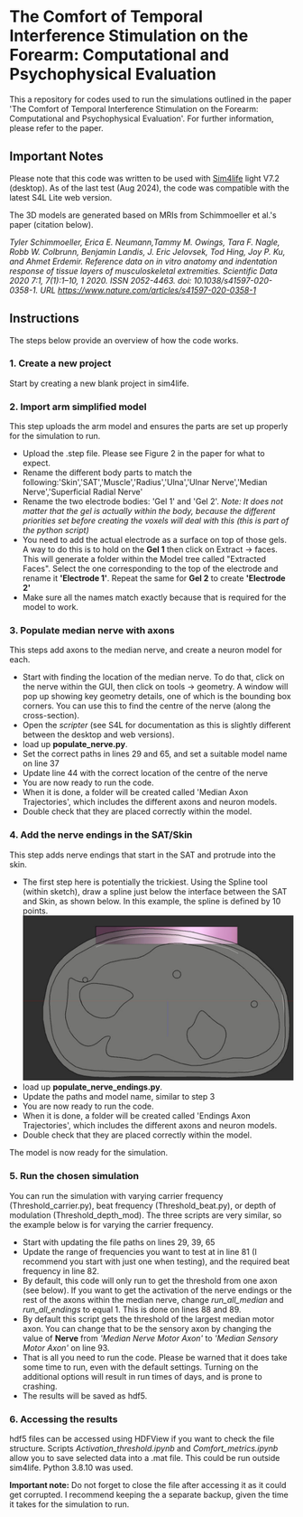 # The Comfort of Temporal Interference Stimulation on the Forearm: Computational and Psychophysical Evaluation
This a repository for codes used to run the simulations outlined in the paper 'The Comfort of Temporal Interference Stimulation on the Forearm: Computational and Psychophysical Evaluation'. For further information, please refer to the paper. 


## Important Notes
Please note that this code was written to be used with [Sim4life](https://sim4life.swiss/) light V7.2 (desktop). As of the last test (Aug 2024), the code was compatible with the latest S4L Lite web version. 

The 3D models are generated based on MRIs from Schimmoeller et al.'s paper (citation below).

*Tyler Schimmoeller, Erica E. Neumann,Tammy M. Owings, Tara F. Nagle, Robb W. Colbrunn, Benjamin Landis, J. Eric Jelovsek, Tod Hing, Joy P. Ku, and Ahmet Erdemir. Reference data on in vitro anatomy and indentation response of tissue layers of musculoskeletal extremities. Scientific Data 2020 7:1, 7(1):1–10, 1 2020. ISSN 2052-4463. doi: 10.1038/s41597-020-0358-1. URL https://www.nature.com/articles/s41597-020-0358-1*


## Instructions 
The steps below provide an overview of how the code works. 

### 1. Create a new project

Start by creating a new blank project in sim4life. 

### 2. Import arm simplified model
This step uploads the arm model and ensures the parts are set up properly for the simulation to run. 

- Upload the .step file. Please see Figure 2 in the paper for what to expect.
- Rename the different body parts to match the following:'Skin','SAT','Muscle','Radius','Ulna','Ulnar Nerve','Median Nerve','Superficial Radial Nerve'
- Rename the two electrode bodies: 'Gel 1' and 'Gel 2'. *Note: It does not matter that the gel is actually within the body, because the different priorities set before creating the voxels will deal with this (this is part of the python script)*
- You need to add the actual electrode as a surface on top of those gels. A way to do this is to hold on the **Gel 1** then click on Extract -> faces. This will generate a folder within the Model tree called "Extracted Faces". Select the one corresponding to the top of the electrode and rename it **'Electrode 1'**. Repeat the same for **Gel 2** to create **'Electrode 2'**
- Make sure all the names match exactly because that is required for the model to work. 


### 3. Populate median nerve with axons
This steps add axons to the median nerve, and create a neuron model for each. 
- Start with finding the location of the median nerve. To do that, click on the nerve within the GUI, then click on tools -> geometry. A window will pop up showing key geometry details, one of which is the bounding box corners. You can use this to find the centre of the nerve (along the cross-section). 
- Open the *scripter* (see S4L for documentation as this is slightly different between the desktop and web versions).
- load up **populate_nerve.py**. 
- Set the correct paths in lines 29 and 65, and set a suitable model name on line 37
- Update line 44 with the correct location of the centre of the nerve
- You are now ready to run the code.
- When it is done, a folder will be created called 'Median Axon Trajectories', which includes the different axons and neuron models. 
- Double check that they are placed correctly within the model. 

### 4. Add the nerve endings in the SAT/Skin
This step adds nerve endings that start in the SAT and protrude into the skin.

- The first step here is potentially the trickiest. Using the Spline tool (within sketch), draw a spline just below the interface between the SAT and Skin, as shown below. In this example, the spline is defined by 10 points. 
![Spline example](https://github.com/Leen-Jabban/TIS_Comfort/blob/main/Spline%20example.png)
- load up **populate_nerve_endings.py**. 
- Update the paths and model name, similar to step 3
- You are now ready to run the code.
- When it is done, a folder will be created called 'Endings Axon Trajectories', which includes the different axons and neuron models. 
- Double check that they are placed correctly within the model. 

The model is now ready for the simulation.

### 5. Run the chosen simulation

You can run the simulation with varying carrier frequency (Threshold_carrier.py), beat frequency (Threshold_beat.py), or depth of modulation (Threshold_depth_mod). The three scripts are very similar, so the example below is for varying the carrier frequency. 

- Start with updating the file paths on lines 29, 39, 65
- Update the range of frequencies you want to test at in line 81 (I recommend you start with just one when testing), and the required beat frequency in line 82. 
- By default, this code will only run to get the threshold from one axon (see below). If you want to get the activation of the nerve endings or the rest of the axons within the median nerve, change *run_all_median* and *run_all_endings* to equal 1. This is done on lines 88 and 89. 
- By default this script gets the threshold of the largest median motor axon. You can change that to be the sensory axon by changing the value of **Nerve** from *'Median Nerve Motor Axon'* to *'Median Sensory Motor Axon'* on line 93. 
- That is all you need to run the code. Please be warned that it does take some time to run, even with the default settings. Turning on the additional options will result in run times of days, and is prone to crashing. 
- The results will be saved as hdf5.

### 6. Accessing the results
hdf5 files can be accessed using HDFView if you want to check the file structure. Scripts *Activation_threshold.ipynb* and *Comfort_metrics.ipynb* allow you to save selected data into a .mat file. This could be run outside sim4life. Python 3.8.10 was used. 

**Important note:** Do not forget to close the file after accessing it as it could get corrupted. I recommend keeping the a separate backup, given the time it takes for the simulation to run. 
